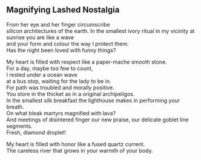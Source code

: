Magnifying Lashed Nostalgia
---------------------------
From her eye and her finger circumscribe  
silicon architectures of the earth. In the smallest ivory ritual in my vicinity at sunrise you are like a wave  
and your form and colour the way I protect them.  
Has the night been loved with funny things?  
  
My heart is filled with respect like a paper-mache smooth stone.  
For a day, maybe too few to count,  
I rested under a ocean wave  
at a bus stop, waiting for the lady to be in.  
For path was troubled and morally positive.  
You store in the thicket as in a original archipeligos.  
In the smallest silk breakfast the lighthouse makes in performing your breath.  
On what bleak martyrs magnified with lava?  
And meetings of disintered finger our new praise, our delicate goblet line segments.  
Fresh, diamond droplet!  
  
My heart is filled with honor like a fused quartz current.  
The careless river that grows in your warmth of your body.  
